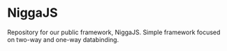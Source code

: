 # NiggaJS
Repository for our public framework, NiggaJS. Simple framework focused on two-way and one-way databinding.
